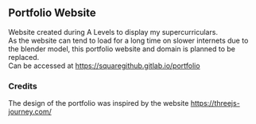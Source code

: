 ## **Portfolio Website**
Website created during A Levels to display my supercurriculars.  
As the website can tend to load for a long time on slower internets due to the blender model, this portfolio website and domain is planned to be replaced.  
Can be accessed at https://squaregithub.gitlab.io/portfolio  

### **Credits**
The design of the portfolio was inspired by the website https://threejs-journey.com/

